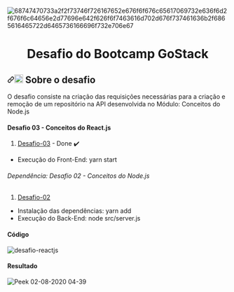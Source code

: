 ![68747470733a2f2f73746f726167652e676f6f676c65617069732e636f6d2f676f6c64656e2d77696e642f626f6f7463616d702d676f737461636b2f6865616465722d6465736166696f732e706e67](https://user-images.githubusercontent.com/53823948/88727653-66a01e80-d106-11ea-86eb-e51e1fbe44be.png)


<h1 align="center"> Desafio do Bootcamp GoStack </h1>

<h2><a id="user-content-rocket-sobre-o-desafio" class="anchor" aria-hidden="true" href="#rocket-sobre-o-desafio"><svg class="octicon octicon-link" viewBox="0 0 16 16" version="1.1" width="16" height="16" aria-hidden="true"><path fill-rule="evenodd" d="M7.775 3.275a.75.75 0 001.06 1.06l1.25-1.25a2 2 0 112.83 2.83l-2.5 2.5a2 2 0 01-2.83 0 .75.75 0 00-1.06 1.06 3.5 3.5 0 004.95 0l2.5-2.5a3.5 3.5 0 00-4.95-4.95l-1.25 1.25zm-4.69 9.64a2 2 0 010-2.83l2.5-2.5a2 2 0 012.83 0 .75.75 0 001.06-1.06 3.5 3.5 0 00-4.95 0l-2.5 2.5a3.5 3.5 0 004.95 4.95l1.25-1.25a.75.75 0 00-1.06-1.06l-1.25 1.25a2 2 0 01-2.83 0z"></path></svg></a><g-emoji class="g-emoji" alias="rocket" fallback-src="https://github.githubassets.com/images/icons/emoji/unicode/1f680.png"><img class="emoji" alt="rocket" height="20" width="20" src="https://github.githubassets.com/images/icons/emoji/unicode/1f680.png"></g-emoji> Sobre o desafio</h2>
  O desafio consiste na criação das requisições necessárias para a criação e remoção de um repositório na API desenvolvida no Módulo: Conceitos do Node.js 

<h4> Desafio 03 - Conceitos do React.js</h4>

1. [Desafio-03](https://github.com/Anna18921/goStack-12-desafio-conceitos-nodejs/tree/master/src) - Done :heavy_check_mark:
  - Execução do Front-End: yarn start 
  
  
<h6>Dependência: Desafio 02 - Conceitos do Node.js</h6>

1. [Desafio-02](https://github.com/Anna18921/goStack-12-desafio-conceitos-nodejs)
  - Instalação das dependências: yarn add 
  - Execução do Back-End: node src/server.js   
 
 <h4>Código</h4>
 
 ![desafio-reactjs](https://user-images.githubusercontent.com/53823948/89118103-79ee1980-d479-11ea-8501-53bce6720de1.png)

  
<h4>Resultado</h4>

![Peek 02-08-2020 04-39](https://user-images.githubusercontent.com/53823948/89118235-4790ec00-d47a-11ea-95fa-aa10303dafe4.gif)

